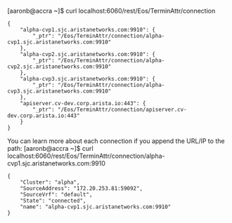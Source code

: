 [aaronb@accra ~]$ curl localhost:6060/rest/Eos/TerminAttr/connection
```
{
    "alpha-cvp1.sjc.aristanetworks.com:9910": {
        "_ptr": "/Eos/TerminAttr/connection/alpha-cvp1.sjc.aristanetworks.com:9910"
    },
    "alpha-cvp2.sjc.aristanetworks.com:9910": {
        "_ptr": "/Eos/TerminAttr/connection/alpha-cvp2.sjc.aristanetworks.com:9910"
    },
    "alpha-cvp3.sjc.aristanetworks.com:9910": {
        "_ptr": "/Eos/TerminAttr/connection/alpha-cvp3.sjc.aristanetworks.com:9910"
    },
    "apiserver.cv-dev.corp.arista.io:443": {
        "_ptr": "/Eos/TerminAttr/connection/apiserver.cv-dev.corp.arista.io:443"
    }
}
```


You can learn more about each connection if you append the URL/IP to the path:
[aaronb@accra ~]$ curl localhost:6060/rest/Eos/TerminAttr/connection/alpha-cvp1.sjc.aristanetworks.com:9910

```
{
    "Cluster": "alpha",
    "SourceAddress": "172.20.253.81:59092",
    "SourceVrf": "default",
    "State": "connected",
    "name": "alpha-cvp1.sjc.aristanetworks.com:9910"
}
```